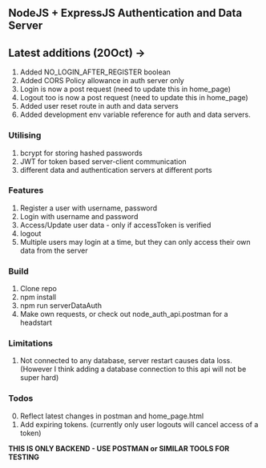 ## NodeJS + ExpressJS Authentication and Data Server

## Latest additions (20Oct) ->

1. Added NO_LOGIN_AFTER_REGISTER boolean
2. Added CORS Policy allowance in auth server only
3. Login is now a post request (need to update this in home_page)
4. Logout too is now a post request (need to update this in home_page)
5. Added user reset route in auth and data servers
6. Added development env variable reference for auth and data servers.

### Utilising

1. bcrypt for storing hashed passwords
2. JWT for token based server-client communication
3. different data and authentication servers at different ports

### Features

1. Register a user with username, password
2. Login with username and password
3. Access/Update user data - only if accessToken is verified
4. logout
5. Multiple users may login at a time, but they can only access their own data from the server

### Build

1. Clone repo
2. npm install
3. npm run serverDataAuth
4. Make own requests, or check out node_auth_api.postman for a headstart

### Limitations

1. Not connected to any database, server restart causes data loss.
   (However I think adding a database connection to this api will not be super hard)

### Todos

0. Reflect latest changes in postman and home_page.html
1. Add expiring tokens. (currently only user logouts will cancel access of a token)

**THIS IS ONLY BACKEND - USE POSTMAN or SIMILAR TOOLS FOR TESTING**
